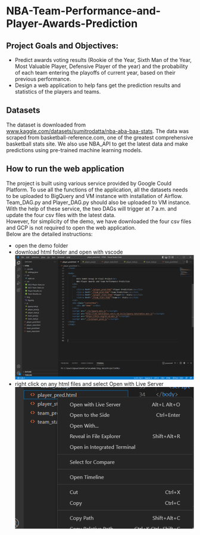 # NBA-Team-Performance-and-Player-Awards-Prediction

## Project Goals and Objectives:
- Predict awards voting results (Rookie of the Year, Sixth Man of the Year, Most Valuable Player, Defensive Player of the year) and the probability of each team entering the playoffs of current year, based on their previous performance.
- Design a web application to help fans get the prediction results and statistics of the players and teams.

## Datasets
The dataset is downloaded from www.kaggle.com/datasets/sumitrodatta/nba-aba-baa-stats. The data was scraped from basketball-reference.com, one of the greatest comprehensive basketball stats site. We also use NBA_API to get the latest data and make predictions using pre-trained machine learning models.

## How to run the web application
The project is built using various service provided by Google Could Platform. To use all the functions of the application, all the datasets needs to be uploaded to BigQuery and VM instance with installation of Airflow. Team_DAG.py and Player_DAG.py should also be uploaded to VM instance. With the help of these service, the two DAGs will trigger at 7 a.m. and update the four csv files with the latest data. \
However, for simplicity of the demo, we have downloaded the four csv files and GCP is not required to open the web application. \
Below are the detailed instructions:
- open the demo folder
- download html folder and open with vscode \
![alt text](figure/figure1.png?raw=true)
- right click on any html files and select Open with Live Server \
![alt text](figure/figure2.png?raw=true)

